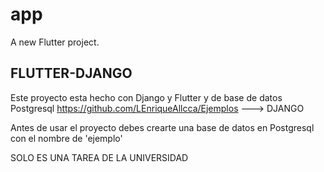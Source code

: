 # app

A new Flutter project.

## FLUTTER-DJANGO

Este proyecto esta hecho con Django y Flutter y de base de datos Postgresql
https://github.com/LEnriqueAllcca/Ejemplos ---> DJANGO

Antes de usar el proyecto debes crearte una base de datos en Postgresql
con el nombre de 'ejemplo'

SOLO ES UNA TAREA DE LA UNIVERSIDAD

